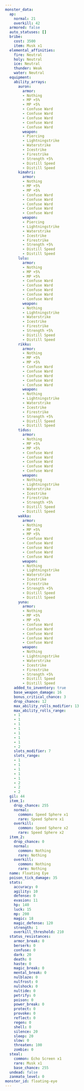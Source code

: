 ```yaml
---
monster_data:
  ap:
    normal: 21
    overkill: 42
  armored: false
  auto_statuses: []
  bribe:
    cost: 3500
    item: Musk x1
  elemental_affinities:
    fire: Neutral
    holy: Neutral
    ice: Neutral
    thunder: Weak
    water: Neutral
  equipment:
    ability_arrays:
      auron:
        armor:
        - Nothing
        - MP +5%
        - MP +5%
        - Confuse Ward
        - Confuse Ward
        - Confuse Ward
        - Confuse Ward
        - Confuse Ward
        weapon:
        - Piercing
        - Lightningstrike
        - Waterstrike
        - Icestrike
        - Firestrike
        - Strength +5%
        - Distill Speed
        - Distill Speed
      kimahri:
        armor:
        - Nothing
        - MP +5%
        - MP +5%
        - Confuse Ward
        - Confuse Ward
        - Confuse Ward
        - Confuse Ward
        - Confuse Ward
        weapon:
        - Piercing
        - Lightningstrike
        - Waterstrike
        - Icestrike
        - Firestrike
        - Strength +5%
        - Distill Speed
        - Distill Speed
      lulu:
        armor:
        - Nothing
        - MP +5%
        - MP +5%
        - Confuse Ward
        - Confuse Ward
        - Confuse Ward
        - Confuse Ward
        - Confuse Ward
        weapon:
        - Nothing
        - Lightningstrike
        - Waterstrike
        - Icestrike
        - Firestrike
        - Strength +5%
        - Distill Speed
        - Distill Speed
      rikku:
        armor:
        - Nothing
        - MP +5%
        - MP +5%
        - Confuse Ward
        - Confuse Ward
        - Confuse Ward
        - Confuse Ward
        - Confuse Ward
        weapon:
        - Nothing
        - Lightningstrike
        - Waterstrike
        - Icestrike
        - Firestrike
        - Strength +5%
        - Distill Speed
        - Distill Speed
      tidus:
        armor:
        - Nothing
        - MP +5%
        - MP +5%
        - Confuse Ward
        - Confuse Ward
        - Confuse Ward
        - Confuse Ward
        - Confuse Ward
        weapon:
        - Nothing
        - Lightningstrike
        - Waterstrike
        - Icestrike
        - Firestrike
        - Strength +5%
        - Distill Speed
        - Distill Speed
      wakka:
        armor:
        - Nothing
        - MP +5%
        - MP +5%
        - Confuse Ward
        - Confuse Ward
        - Confuse Ward
        - Confuse Ward
        - Confuse Ward
        weapon:
        - Nothing
        - Lightningstrike
        - Waterstrike
        - Icestrike
        - Firestrike
        - Strength +5%
        - Distill Speed
        - Distill Speed
      yuna:
        armor:
        - Nothing
        - MP +5%
        - MP +5%
        - Confuse Ward
        - Confuse Ward
        - Confuse Ward
        - Confuse Ward
        - Confuse Ward
        weapon:
        - Nothing
        - Lightningstrike
        - Waterstrike
        - Icestrike
        - Firestrike
        - Strength +5%
        - Distill Speed
        - Distill Speed
    added_to_inventory: true
    base_weapon_damage: 16
    bonus_critical_chance: 3
    drop_chance: 12
    max_ability_rolls_modifier: 13
    max_ability_rolls_range:
    - 1
    - 1
    - 1
    - 1
    - 1
    - 1
    - 1
    - 2
    slots_modifier: 7
    slots_range:
    - 1
    - 1
    - 1
    - 1
    - 1
    - 2
    - 2
    - 2
  gil: 44
  item_1:
    drop_chance: 255
    normal:
      common: Speed Sphere x1
      rare: Speed Sphere x1
    overkill:
      common: Speed Sphere x2
      rare: Speed Sphere x2
  item_2:
    drop_chance: 0
    normal:
      common: Nothing
      rare: Nothing
    overkill:
      common: Nothing
      rare: Nothing
  name: Floating Eye
  poison_tick_damage: 35
  stats:
    accuracy: 0
    agility: 10
    defense: 0
    evasion: 11
    hp: 140
    luck: 15
    mp: 200
    magic: 18
    magic_defense: 120
    strength: 1
    overkill_threshold: 210
  status_resistances:
    armor_break: 0
    berserk: 0
    confuse: 0
    dark: 20
    death: 0
    haste: 0
    magic_break: 0
    mental_break: 0
    nulblaze: 0
    nulfrost: 0
    nulshock: 0
    nultide: 0
    petrify: 0
    poison: 0
    power_break: 0
    protect: 0
    provoke: 0
    reflect: 0
    regen: 0
    shell: 0
    silence: 20
    sleep: 20
    slow: 0
    threaten: 100
    zombie: 0
  steal:
    common: Echo Screen x1
    rare: Musk x1
    base_chance: 255
  undead: false
  zanmato_level: 0
monster_id: floating-eye
---
```

